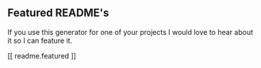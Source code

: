 ## Featured README's

If you use this generator for one of your projects I would love to hear about it so I can feature it.

[[ readme.featured ]]

